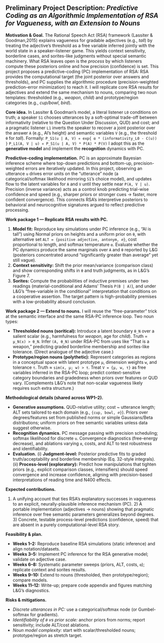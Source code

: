 ## Preliminary Project Description: *Predictive Coding as an Algorithmic Implementation of RSA for Vagueness, with an Extension to Nouns*

**Motivation & Goal.**
The Rational Speech Act (RSA) framework (Lassiter & Goodman,2015) explains vagueness for gradable adjectives (e.g., *tall*) by treating the adjective’s threshold as a free variable inferred jointly with the world state in a speaker–listener game. This yields context sensitivity, borderline cases, and sorites-like judgments without special semantic machinery. What RSA leaves open is the *process* by which listeners compute these posteriors online and how precision (confidence) is set. This project proposes a predictive-coding (PC) implementation of RSA: RSA provides the computational target (the joint posterior over answers and thresholds), and PC supplies the algorithmic procedure (precision-weighted prediction-error minimization) to reach it. I will replicate core RSA results for adjectives and extend the same mechanism to nouns, comparing two noun templates: thresholded (e.g., *weapon*, *child*) and prototype/region categories (e.g., *cup/bowl*, *bird*).

**Core idea.**
In Lassiter & Goodman’s model, a literal listener `L0` conditions on truth; a speaker `S1` chooses utterances by a soft-optimal trade-off between informativity (relative to the Question Under Discussion, QUD) and cost; and a pragmatic listener `L1` inverts the speaker to recover a joint posterior over the answer `A` (e.g., Al’s height) and semantic variables `V` (e.g., the threshold `θ` for *tall*). Formally:
`P_S1(u | A, V) ∝ exp{ α * (informativity_L0 - C(u)) }`
`P_L1(A, V | u) ∝ P_S1(u | A, V) * P(A) * P(V)`
I adopt this as the **generative model** and implement the **recognition** dynamics with PC.

**Predictive-coding implementation.**
PC is an approximate Bayesian inference scheme where top-down predictions and bottom-up, precision-weighted errors are iteratively updated. In this project, observing an utterance `u` drives error units on the “utterance” node (a categorical/softmax likelihood mirroring `S1`’s choice model), and updates flow to the latent variables for `A` and `V` until they settle near `P(A, V | u)`. Precision (inverse variance) acts as a control knob predicting trial-wise confidence and speed (e.g., sharper priors or stronger cues → faster, more confident convergence). This connects RSA’s interpretive posteriors to behavioral and neurocognitive signatures argued to reflect predictive processing.

**Work package 1 — Replicate RSA results with PC.**

1. **Model fit:** Reproduce key simulations under PC inference (e.g., “Al is tall”) using Normal priors on heights and a uniform prior on `θ`, with alternative set `ALT = {positive adjective, antonym, ∅}`, cost proportional to length, and softmax temperature `α`. Evaluate whether the PC dynamics produce the same marginals over `A` and `θ` reported by L&G (posteriors concentrated around “significantly greater than average” yet still vague).
2. **Context sensitivity:** Shift the prior mean/variance (comparison class) and show corresponding shifts in `θ` and truth judgments, as in L&G’s Figure 7.
3. **Sorites:** Compute the probabilities of inductive premises under two readings (material-conditional and Adams’ Thesis `P(B | A)`), and under L&G’s “free-variable in the conditional” interpretation that conditions on a cooperative assertion. The target pattern is high-probability premises with a low-probability absurd conclusion.

**Work package 2 — Extend to nouns.**
I will reuse the “free-parameter” trick at the semantic interface and the same RSA-PC inference loop. Two noun types:

* **Thresholded nouns (soritical):** Introduce a latent boundary `θ_N` over a salient scalar (e.g., harmfulness for *weapon*, age for *child*). Truth = `μ_N(x) > θ_N`. Infer `(A, θ_N)` under RSA-PC from uses like “That is a weapon,” predicting graded borderline membership and sorites-like tolerance. (Direct analogue of the adjective case.)
* **Prototype/region nouns (polythetic):** Represent categories as regions in a conceptual space with latent prototype `μ`, dimension weights `w`, and tolerance `τ`. Truth ≈ `sim(x, μ; w) > τ`. Treat `V = {μ, w, τ}` as free variables inferred in the RSA-PC loop; predict context-sensitive category boundaries and gradedness when priors over features or QUD vary. (Complements L&G’s note that non-scalar vagueness likely requires such extra structure.)

**Methodological details (shared across WP1–2).**

* **Generative assumptions.** QUD-relative utility; cost ~ utterance length; ALT sets tailored to each domain (e.g., `{cup, bowl, ∅}`). Priors over degrees/features set from published norms or simple Gaussians/Beta distributions; uniform priors on free semantic variables unless data suggest otherwise.
* **Recognition dynamics.** PC message passing with precision scheduling; softmax likelihood for discrete `u`. Convergence diagnostics (free-energy decrease), and ablations varying `α`, costs, and ALT to test robustness and identifiability.
* **Evaluation.** (i) **Judgment-level:** Posterior predictive fits to graded truth/acceptability and borderline membership (Eq. 32-style integrals). (ii) **Process-level (exploratory):** Predict how manipulations that tighten priors (e.g., explicit comparison classes, intensifiers) should speed convergence and increase confidence, aligning with precision-based interpretations of reading time and N400 effects.

**Expected contributions.**

1. A unifying account that ties RSA’s explanatory successes in vagueness to an explicit, neurally-plausible inference mechanism (PC). 2) A portable implementation (adjectives → nouns) showing that pragmatic inference over free semantic parameters generalizes beyond degrees. 3) Concrete, testable process-level predictions (confidence, speed) that are absent in a purely computational-level RSA story.

**Feasibility & plan.**

* **Weeks 1–2:** Reproduce baseline RSA simulations (static inference) and align notation/datasets.
* **Weeks 3–5:** Implement PC inference for the RSA generative model; validate on adjective case.
* **Weeks 6–8:** Systematic parameter sweeps (priors, ALT, costs, `α`); replicate context and sorites results.
* **Weeks 9–10:** Extend to nouns (thresholded, then prototype/region); compare models.
* **Weeks 11–12:** Write-up; prepare code appendix and figures matching L&G’s diagnostics.

**Risks & mitigations.**

* *Discrete utterances in PC:* use a categorical/softmax node (or Gumbel-softmax for gradients).
* *Identifiability of `θ` vs prior scale:* anchor priors from norms; report sensitivity; include ALT/cost ablations.
* *Noun model complexity:* start with scalar/thresholded nouns; prototype/region as stretch target.

